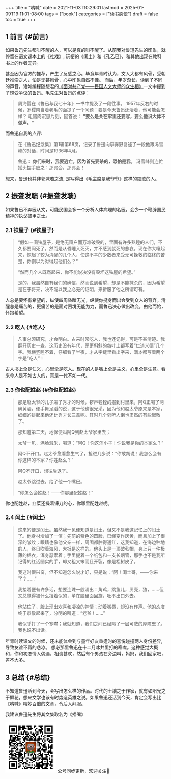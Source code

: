 +++
title = "呐喊"
date = 2021-11-03T10:29:01
lastmod = 2025-01-09T19:11:01-08:00
tags = ["book"]
categories = ["读书感悟"]
draft = false
toc = true
+++

## <span class="section-num">1</span> 前言 {#前言}

如果鲁迅先生都叫不醒的人，可以是真的叫不醒了。从前我对鲁迅先生的印象，就停留在语文课本上的《社戏》, 玩梗的《闰土》和《孔乙已》，和其他出现在教科书上的作者无异。

甚至因为官方的推荐，产生了反感之心。毕竟年青时认为，文人大都有风骨，受朝廷推崇之人，怕是无甚风骨，心中印象自然不佳。
而后，年岁渐长，读到了不同的声音，诸如编程随想君的[《面对共产党——民国人文大师的众生相》](https://program-think.blogspot.com/2014/07/artists-and-ccp.html)一文中提到了饱受争议的鲁迅。毛先生对鲁迅的点评：

> 周海婴在《鲁迅与我七十年》一书中提及了一段往事。
> 1957年反右的时候，罗稷南当着老毛的面提了一个问题：要是今天鲁迅还活着，他可能会怎样？
> 毛腊肉沉思片刻，回答说： ****"要么是关在牢里还要写，要么他识大体不做声。"****

而鲁迅自我的点评:

> 在《鲁迅纪念集》第1辑第68页，记录了鲁迅向李霁野复述了一段他跟冯雪峰的对话，时间是1936年4月。
>
> 鲁迅： ****你们来时，我要逃亡，因为首先要杀的，恐怕是我。****
> 冯雪峰则连忙摇头摆手应之：那弗会，那弗会！

想来，鲁迅也并非郭沫若之流, 是写得出《毛主席是我爷爷》这样的颂歌的人。


## <span class="section-num">2</span> 振聋发聩 {#振聋发聩}

如果鲁迅不弃医从文，可能民国会多一个分析人体病理的名医，会少一个鞭辟国民精神的执戈披甲之士。


### <span class="section-num">2.1</span> 铁屋子 {#铁屋子}

> “假如一间铁屋子，是绝无窗户而万难破毁的，里面有许多熟睡的人们，不久都要闷死了，然而是从昏睡入死灭，并不感到就死的悲哀。现在你大嚷起来，惊起了较为清醒的几个人，使这不幸的少数者来受无可挽救的临终的苦楚，你倒以为对得起他们么？”
>
> “然而几个人既然起来，你不能说决没有毁坏这铁屋的希望。”
>
> 是的，我虽然自有我们的确信，然而说到希望，却是不能抹杀的，因为希望是在于将来，决不能以我之必无的证明，来折服了他之所谓可有。

人总是要怀有希望的，纵使四周昏暗无光，纵使你挺身而出会受到众人的背弃。清醒总是痛苦的，更痛苦的是面对困境无能为力，而鲁迅决心做出改变，由他而始，怀抱希望。


### <span class="section-num">2.2</span> 吃人 {#吃人}

> 凡事总须研究，才会明白。古来时常吃人，我也还记得，可是不甚清楚。我翻开历史一查，这历史没有年代，歪歪斜斜的每叶上都写着“仁道义德”几个字。我横竖睡不着，仔细看了半夜，才从字缝里看出字来，满本都写着两个字是“吃人”！

古人书上全是仁义，心里全是吃人。现在的人是嘴上全是主义，心里全是生意。看来今人是不如古人的，真是一代不如一代。


### <span class="section-num">2.3</span> 你也配姓赵 {#你也配姓赵}

> 那是赵太爷的儿子进了秀才的时候，锣声镗镗的报到村里来，阿Q正喝了两碗黄酒，便手舞足蹈的说，这于他也很光采，因为他和赵太爷原来是本家，细细的排起来他还比秀才长三辈呢。其时几个旁听人倒也肃然的有些起敬了。
>
> 那知道第二天，地保便叫阿Q到赵太爷家里去；
>
> 太爷一见，满脸溅朱，喝道：“阿Q！你这浑小子！你说我是你的本家么？”
>
> 阿Q不开口。赵太爷愈看愈生气了，抢进几步说：“你敢胡说！我怎么会有你这样的本家？你姓赵么？”
>
> 阿Q不开口，想往后退了。
>
> 赵太爷跳过去，给了他一个嘴巴。
>
> “你怎么会姓赵！——你那里配姓赵！”

你也配姓赵，韭菜还操着镰刀的心，你哪里配姓赵呢。


### <span class="section-num">2.4</span> 闰土 {#闰土}

> 这来的便是闰土。虽然我一见便知道是闰土，但又不是我这记忆上的闰土了。他身材增加了一倍；先前的紫色的圆脸，已经变作灰黄，而且加上了很深的皱纹；眼睛也像他父亲一样，周围都肿得通红，这我知道，在海边种地的人，终日吹着海风，大抵是这样的。他头上是一顶破毡帽，身上只一件极薄的棉衣，浑身瑟索着；手里提着一个纸包和一支长烟管，那手也不是我所记得的红活圆实的手，却又粗又笨而且开裂，像是松树皮了。
>
> 我这时很兴奋，但不知道怎么说才好，只是说：“阿！闰土哥，——你来了？……”
>
> 我接着便有许多话，想要连珠一般涌出：角鸡，跳鱼儿，贝壳，猹，……但又总觉得被什么挡着似的，单在脑里面回旋，吐不出口外去。
>
> 他站住了，脸上现出欢喜和凄凉的神情；动着嘴唇，却没有作声。他的态度终于恭敬起来了，分明的叫道：“老爷！……”
>
> 我似乎打了一个寒噤；我就知道，我们之间已经隔了一层可悲的厚障壁了。我也说不出话。

年青时读课文的时候，还未能体会到与童年好友重逢时的喜悦碰撞两人身份差异, 导致友谊不再的悲凉。
想必那里鲁迅在十二月冰井里打的寒噤。这种感觉大概和，你和初恋情人偶遇，相谈甚欢，然后有个男孩在旁边叫，妈妈，我们回家吧，差不大多。


## <span class="section-num">3</span> 总结 {#总结}

不知道鲁迅活到今天，会写出怎么样的作品。时代的土壤之于作家，就有如阳光之于鲜花，想来文学也该有时势造英雄之说。如果鲁迅还活到今天，肯定会写出比《呐喊》精妙百倍的文章，令后人拜服。

我建议鲁迅先生将其文集取名为《捂嘴》

<div center class="qr-container">
<img src="/ox-hugo/qrcode_gh_e06d750e626f_1.jpg" alt="qrcode_gh_e06d750e626f_1.jpg" width="160px" height="160px" center="t" class="qr-container" />
公号同步更新，欢迎关注👻
</div>

